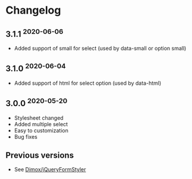 # Changelog

## 3.1.1 <sup>2020-06-06</sup>
- Added support of small for select (used by data-small or option small)

## 3.1.0 <sup>2020-06-04</sup>
- Added support of html for select option (used by data-html)

## 3.0.0 <sup>2020-05-20</sup>
- Stylesheet changed
- Added multiple select
- Easy to customization
- Bug fixes

## Previous versions
- See [Dimox/jQueryFormStyler](https://github.com/Dimox/jQueryFormStyler/blob/master/CHANGELOG.md)